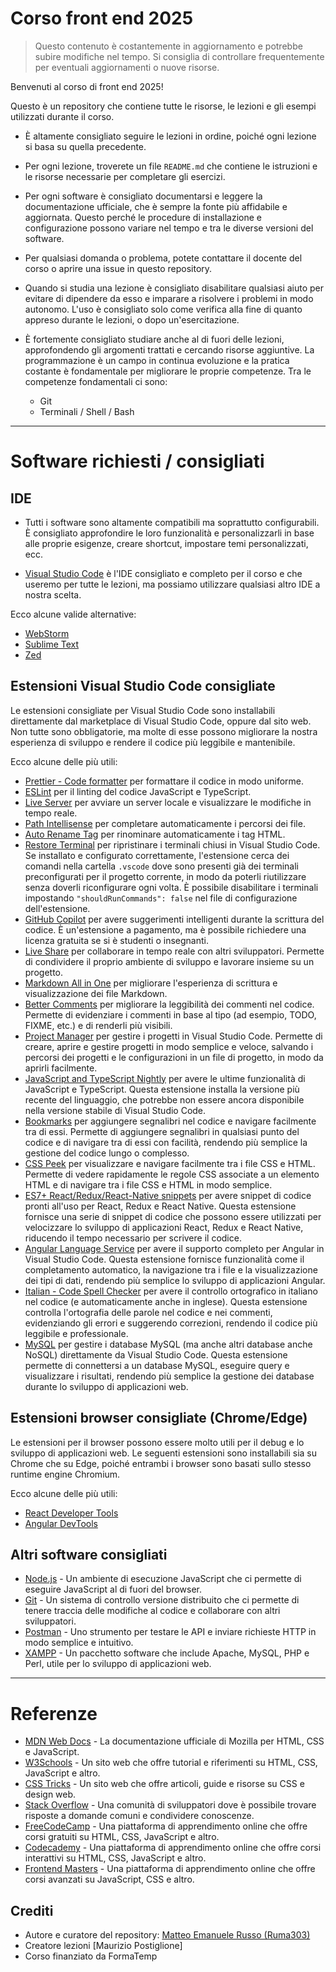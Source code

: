 # Corso front end 2025

>Questo contenuto è costantemente in aggiornamento e potrebbe subire modifiche nel tempo. Si consiglia di controllare frequentemente per eventuali aggiornamenti o nuove risorse.

Benvenuti al corso di front end 2025!

Questo è un repository che contiene tutte le risorse, le lezioni e gli esempi utilizzati durante il corso.

- È altamente consigliato seguire le lezioni in ordine, poiché ogni lezione si basa su quella precedente.

- Per ogni lezione, troverete un file `README.md` che contiene le istruzioni e le risorse necessarie per completare gli esercizi.

- Per ogni software è consigliato documentarsi e leggere la documentazione ufficiale, che è sempre la fonte più affidabile e aggiornata. Questo perché le procedure di installazione e configurazione possono variare nel tempo e tra le diverse versioni del software.

- Per qualsiasi domanda o problema, potete contattare il docente del corso o aprire una issue in questo repository.

- Quando si studia una lezione è consigliato disabilitare qualsiasi aiuto per evitare di dipendere da esso e imparare a risolvere i problemi in modo autonomo. L'uso è consigliato solo come verifica alla fine di quanto appreso durante le lezioni, o dopo un'esercitazione.

- È fortemente consigliato studiare anche al di fuori delle lezioni, approfondendo gli argomenti trattati e cercando risorse aggiuntive. La programmazione è un campo in continua evoluzione e la pratica costante è fondamentale per migliorare le proprie competenze. Tra le competenze fondamentali ci sono:
  - Git
  - Terminali / Shell / Bash

---

# Software richiesti / consigliati

## IDE

- Tutti i software sono altamente compatibili ma soprattutto configurabili. È consigliato approfondire le loro funzionalità e personalizzarli in base alle proprie esigenze, creare shortcut, impostare temi personalizzati, ecc.

- [Visual Studio Code](https://code.visualstudio.com/) è l'IDE consigliato e completo per il corso e che useremo per tutte le lezioni, ma possiamo utilizzare qualsiasi altro IDE a nostra scelta.

Ecco alcune valide alternative:

- [WebStorm](https://www.jetbrains.com/webstorm/)
- [Sublime Text](https://www.sublimetext.com/)
- [Zed](https://zed.dev/)

## Estensioni Visual Studio Code consigliate

Le estensioni consigliate per Visual Studio Code sono installabili direttamente dal marketplace di Visual Studio Code, oppure dal sito web. Non tutte sono obbligatorie, ma molte di esse possono migliorare la nostra esperienza di sviluppo e rendere il codice più leggibile e mantenibile.

Ecco alcune delle più utili:
- [Prettier - Code formatter](https://marketplace.visualstudio.com/items?itemName=esbenp.prettier-vscode) per formattare il codice in modo uniforme.
- [ESLint](https://marketplace.visualstudio.com/items?itemName=dbaeumer.vscode-eslint) per il linting del codice JavaScript e TypeScript.
- [Live Server](https://marketplace.visualstudio.com/items?itemName=ritwickdey.LiveServer) per avviare un server locale e visualizzare le modifiche in tempo reale.
- [Path Intellisense](https://marketplace.visualstudio.com/items?itemName=christian-kohler.path-intellisense) per completare automaticamente i percorsi dei file.
- [Auto Rename Tag](https://marketplace.visualstudio.com/items?itemName=formulahendry.auto-rename-tag) per rinominare automaticamente i tag HTML.
- [Restore Terminal](https://marketplace.visualstudio.com/items?itemName=EthanSK.restore-terminals) per ripristinare i terminali chiusi in Visual Studio Code. Se installato e configurato correttamente, l'estensione cerca dei comandi nella cartella `.vscode` dove sono presenti già dei terminali preconfigurati per il progetto corrente, in modo da poterli riutilizzare senza doverli riconfigurare ogni volta. È possibile disabilitare i terminali impostando `"shouldRunCommands": false` nel file di configurazione dell'estensione.
- [GitHub Copilot](https://marketplace.visualstudio.com/items?itemName=GitHub.copilot) per avere suggerimenti intelligenti durante la scrittura del codice. È un'estensione a pagamento, ma è possibile richiedere una licenza gratuita se si è studenti o insegnanti.
- [Live Share](https://marketplace.visualstudio.com/items?itemName=ms-vsliveshare.vsliveshare) per collaborare in tempo reale con altri sviluppatori. Permette di condividere il proprio ambiente di sviluppo e lavorare insieme su un progetto.
- [Markdown All in One](https://marketplace.visualstudio.com/items?itemName=yzhang.markdown-all-in-one) per migliorare l'esperienza di scrittura e visualizzazione dei file Markdown.
- [Better Comments](https://marketplace.visualstudio.com/items?itemName=aaron-bond.better-comments) per migliorare la leggibilità dei commenti nel codice. Permette di evidenziare i commenti in base al tipo (ad esempio, TODO, FIXME, etc.) e di renderli più visibili.
- [Project Manager](https://marketplace.visualstudio.com/items?itemName=alefragnani.project-manager) per gestire i progetti in Visual Studio Code. Permette di creare, aprire e gestire progetti in modo semplice e veloce, salvando i percorsi dei progetti e le configurazioni in un file di progetto, in modo da aprirli facilmente.
- [JavaScript and TypeScript Nightly](https://marketplace.visualstudio.com/items?itemName=ms-vscode.vscode-typescript-next) per avere le ultime funzionalità di JavaScript e TypeScript. Questa estensione installa la versione più recente del linguaggio, che potrebbe non essere ancora disponibile nella versione stabile di Visual Studio Code.
- [Bookmarks](https://marketplace.visualstudio.com/items?itemName=alefragnani.Bookmarks) per aggiungere segnalibri nel codice e navigare facilmente tra di essi. Permette di aggiungere segnalibri in qualsiasi punto del codice e di navigare tra di essi con facilità, rendendo più semplice la gestione del codice lungo o complesso.
- [CSS Peek](https://marketplace.visualstudio.com/items?itemName=pranaygp.vscode-css-peek) per visualizzare e navigare facilmente tra i file CSS e HTML. Permette di vedere rapidamente le regole CSS associate a un elemento HTML e di navigare tra i file CSS e HTML in modo semplice.
- [ES7+ React/Redux/React-Native snippets](https://marketplace.visualstudio.com/items?itemName=dsznajder.es7-react-js-snippets) per avere snippet di codice pronti all'uso per React, Redux e React Native. Questa estensione fornisce una serie di snippet di codice che possono essere utilizzati per velocizzare lo sviluppo di applicazioni React, Redux e React Native, riducendo il tempo necessario per scrivere il codice.
- [Angular Language Service](https://marketplace.visualstudio.com/items?itemName=Angular.ng-template) per avere il supporto completo per Angular in Visual Studio Code. Questa estensione fornisce funzionalità come il completamento automatico, la navigazione tra i file e la visualizzazione dei tipi di dati, rendendo più semplice lo sviluppo di applicazioni Angular.
- [Italian - Code Spell Checker](https://marketplace.visualstudio.com/items?itemName=streetsidesoftware.code-spell-checker-it) per avere il controllo ortografico in italiano nel codice (e automaticamente anche in inglese). Questa estensione controlla l'ortografia delle parole nel codice e nei commenti, evidenziando gli errori e suggerendo correzioni, rendendo il codice più leggibile e professionale.
- [MySQL](https://marketplace.visualstudio.com/items?itemName=formulahendry.vscode-mysql) per gestire i database MySQL (ma anche altri database anche NoSQL) direttamente da Visual Studio Code. Questa estensione permette di connettersi a un database MySQL, eseguire query e visualizzare i risultati, rendendo più semplice la gestione dei database durante lo sviluppo di applicazioni web.

## Estensioni browser consigliate (Chrome/Edge)

Le estensioni per il browser possono essere molto utili per il debug e lo sviluppo di applicazioni web. Le seguenti estensioni sono installabili sia su Chrome che su Edge, poiché entrambi i browser sono basati sullo stesso runtime engine Chromium.

Ecco alcune delle più utili:

- [React Developer Tools](https://chrome.google.com/webstore/detail/react-developer-tools/hdhinbbkfojkjbkjjkjjkjjkjjkjjkj?hl=it)
- [Angular DevTools](https://chrome.google.com/webstore/detail/angular-devtools/nhdogjmejiglipccpnnnanhbledajbpd?hl=it)

## Altri software consigliati

- [Node.js](https://nodejs.org/) - Un ambiente di esecuzione JavaScript che ci permette di eseguire JavaScript al di fuori del browser.
- [Git](https://git-scm.com/) - Un sistema di controllo versione distribuito che ci permette di tenere traccia delle modifiche al codice e collaborare con altri sviluppatori.
- [Postman](https://www.postman.com/) - Uno strumento per testare le API e inviare richieste HTTP in modo semplice e intuitivo.
- [XAMPP](https://www.apachefriends.org/index.html) - Un pacchetto software che include Apache, MySQL, PHP e Perl, utile per lo sviluppo di applicazioni web.

---

# Referenze
- [MDN Web Docs](https://developer.mozilla.org/it/) - La documentazione ufficiale di Mozilla per HTML, CSS e JavaScript.
- [W3Schools](https://www.w3schools.com/) - Un sito web che offre tutorial e riferimenti su HTML, CSS, JavaScript e altro.
- [CSS Tricks](https://css-tricks.com/) - Un sito web che offre articoli, guide e risorse su CSS e design web.
- [Stack Overflow](https://stackoverflow.com/) - Una comunità di sviluppatori dove è possibile trovare risposte a domande comuni e condividere conoscenze.
- [FreeCodeCamp](https://www.freecodecamp.org/) - Una piattaforma di apprendimento online che offre corsi gratuiti su HTML, CSS, JavaScript e altro.
- [Codecademy](https://www.codecademy.com/) - Una piattaforma di apprendimento online che offre corsi interattivi su HTML, CSS, JavaScript e altro.
- [Frontend Masters](https://frontendmasters.com/) - Una piattaforma di apprendimento online che offre corsi avanzati su JavaScript, CSS e altro.

## Crediti

- Autore e curatore del repository: [Matteo Emanuele Russo (Ruma303)](https://github.com/Ruma303)
- Creatore lezioni [Maurizio Postiglione]
- Corso finanziato da FormaTemp